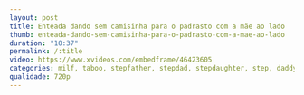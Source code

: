 ```yaml
---
layout: post
title: Enteada dando sem camisinha para o padrasto com a mãe ao lado
thumb: enteada-dando-sem-camisinha-para-o-padrasto-com-a-mae-ao-lado
duration: "10:37"
permalink: /:title
video: https://www.xvideos.com/embedframe/46423605
categories: milf, taboo, stepfather, stepdad, stepdaughter, step, daddy
qualidade: 720p
---
```

